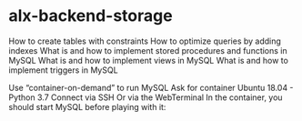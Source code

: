 # alx-backend-storage
How to create tables with constraints
How to optimize queries by adding indexes
What is and how to implement stored procedures and functions in MySQL
What is and how to implement views in MySQL
What is and how to implement triggers in MySQL

Use “container-on-demand” to run MySQL
Ask for container Ubuntu 18.04 - Python 3.7
Connect via SSH
Or via the WebTerminal
In the container, you should start MySQL before playing with it: